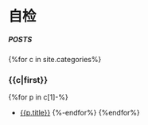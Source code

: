 # 自检
##### POSTS
{%for c in site.categories%}
### {{c|first}}
{%for p in c[1]-%}
- [{{p.title}}]({{p.url|relative_url}})
{%-endfor%}
{%endfor%}
